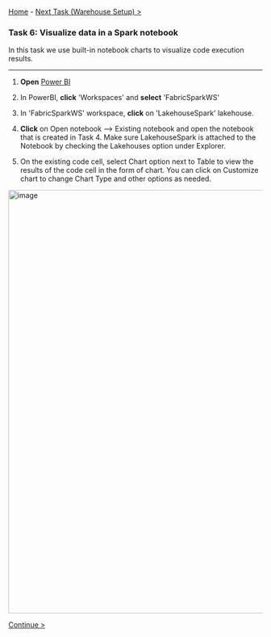 [Home](README.md) -  [Next Task (Warehouse Setup) >](Task4-Setting-up-the-Warehouse.md)

### Task 6:  Visualize data in a Spark notebook

In this task we use built-in notebook charts to visualize code execution results.

-----------------------------------------------------------------------------------------

1. **Open** [Power BI](https://app.powerbi.com/)

2. In PowerBI, **click** 'Workspaces' and **select** 'FabricSparkWS'

3. In 'FabricSparkWS' workspace, **click** on 'LakehouseSpark' lakehouse.

4. **Click** on Open notebook --> Existing notebook and open the notebook that is created in Task 4. Make sure LakehouseSpark is attached to the Notebook by checking the Lakehouses option under Explorer.

5. On the existing code cell, select Chart option next to Table to view the results of the code cell in the form of chart. You can click on Customize chart to change Chart Type and other options as needed.
   

<img width="839" alt="image" src="https://github.com/swmannepalli/Fabric-Spark-Fundamentals/assets/84516667/a3e0d05b-9f3f-41e9-b821-4454706150e0">


 [Continue >](Task4-Setting-up-the-Warehouse.md)

